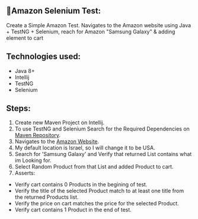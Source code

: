 ## 🚀Amazon Selenium Test:

Create a Simple Amazon Test. Navigates to the Amazon website using Java + TestNG + Selenium, reach for Amazon "Samsung Galaxy" & adding element to cart
## Technologies used:

- Java 8+
- Intellij 
- TestNG
- Selenium

## Steps:

1. Create new Maven Project on Intellij.
2. To use TestNG and Selenium Search for the Required Dependencies on [Maven Repository](https://mvnrepository.com/).
3. Navigates to the [Amazon Website](https://www.amazon.com/).
4. My default location is Israel, so I will change it to be USA.
5. Search for 'Samsung Galaxy' and Verify that returned List contains what im Looking for.
6. Select Random Product from that List and added Product to cart.
7. Asserts:
- Verify cart contains 0 Products in the begining of test.
- Verify the title of the selected Product match to at least one title from the returned Products list.
- Verify the price on cart matches the price for the selected Product.
- Verify cart contains 1 Product in the end of test.
